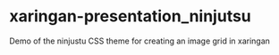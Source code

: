 # xaringan-presentation_ninjutsu
Demo of the ninjustu CSS theme for creating an image grid in xaringan
